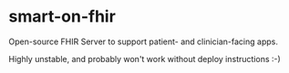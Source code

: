 smart-on-fhir
=============

Open-source FHIR Server to support patient- and clinician-facing apps.

Highly unstable, and probably won't work without deploy instructions :-)
